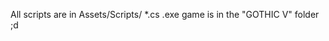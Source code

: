 All scripts are in Assets/Scripts/ *.cs 
                                                 .exe game is in the "GOTHIC V" folder ;d
